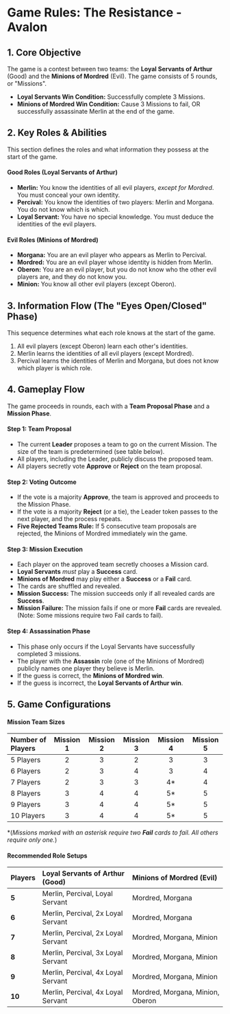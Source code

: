 # Game Rules: The Resistance - Avalon

## 1. Core Objective
The game is a contest between two teams: the **Loyal Servants of Arthur** (Good) and the **Minions of Mordred** (Evil). The game consists of 5 rounds, or "Missions".

- **Loyal Servants Win Condition:** Successfully complete 3 Missions.
- **Minions of Mordred Win Condition:** Cause 3 Missions to fail, OR successfully assassinate Merlin at the end of the game.

## 2. Key Roles & Abilities

This section defines the roles and what information they possess at the start of the game.

#### Good Roles (Loyal Servants of Arthur)
- **Merlin:** You know the identities of all evil players, *except for Mordred*. You must conceal your own identity.
- **Percival:** You know the identities of two players: Merlin and Morgana. You do not know which is which.
- **Loyal Servant:** You have no special knowledge. You must deduce the identities of the evil players.

#### Evil Roles (Minions of Mordred)
- **Morgana:** You are an evil player who appears as Merlin to Percival.
- **Mordred:** You are an evil player whose identity is hidden from Merlin.
- **Oberon:** You are an evil player, but you do not know who the other evil players are, and they do not know you.
- **Minion:** You know all other evil players (except Oberon).

## 3. Information Flow (The "Eyes Open/Closed" Phase)
This sequence determines what each role knows at the start of the game.

1.  All evil players (except Oberon) learn each other's identities.
2.  Merlin learns the identities of all evil players (except Mordred).
3.  Percival learns the identities of Merlin and Morgana, but does not know which player is which role.

## 4. Gameplay Flow

The game proceeds in rounds, each with a **Team Proposal Phase** and a **Mission Phase**.

#### Step 1: Team Proposal
- The current **Leader** proposes a team to go on the current Mission. The size of the team is predetermined (see table below).
- All players, including the Leader, publicly discuss the proposed team.
- All players secretly vote **Approve** or **Reject** on the team proposal.

#### Step 2: Voting Outcome
- If the vote is a majority **Approve**, the team is approved and proceeds to the Mission Phase.
- If the vote is a majority **Reject** (or a tie), the Leader token passes to the next player, and the process repeats.
- **Five Rejected Teams Rule:** If 5 consecutive team proposals are rejected, the Minions of Mordred immediately win the game.

#### Step 3: Mission Execution
- Each player on the approved team secretly chooses a Mission card.
- **Loyal Servants** *must* play a **Success** card.
- **Minions of Mordred** may play either a **Success** or a **Fail** card.
- The cards are shuffled and revealed.
- **Mission Success:** The mission succeeds only if all revealed cards are **Success**.
- **Mission Failure:** The mission fails if one or more **Fail** cards are revealed. (Note: Some missions require two Fail cards to fail).

#### Step 4: Assassination Phase
- This phase only occurs if the Loyal Servants have successfully completed 3 missions.
- The player with the **Assassin** role (one of the Minions of Mordred) publicly names one player they believe is Merlin.
- If the guess is correct, the **Minions of Mordred win**.
- If the guess is incorrect, the **Loyal Servants of Arthur win**.

## 5. Game Configurations

#### Mission Team Sizes
| Number of Players | Mission 1 | Mission 2 | Mission 3 | Mission 4 | Mission 5 |
| :--- | :---: | :---: | :---: | :---: | :---: |
| 5 Players | 2 | 3 | 2 | 3 | 3 |
| 6 Players | 2 | 3 | 4 | 3 | 4 |
| 7 Players | 2 | 3 | 3 | 4* | 4 |
| 8 Players | 3 | 4 | 4 | 5* | 5 |
| 9 Players | 3 | 4 | 4 | 5* | 5 |
| 10 Players| 3 | 4 | 4 | 5* | 5 |
*(*Missions marked with an asterisk require two **Fail** cards to fail. All others require only one.*)

#### Recommended Role Setups
| Players | Loyal Servants of Arthur (Good) | Minions of Mordred (Evil) |
| :--- | :--- | :--- |
| **5** | Merlin, Percival, Loyal Servant | Mordred, Morgana |
| **6** | Merlin, Percival, 2x Loyal Servant | Mordred, Morgana |
| **7** | Merlin, Percival, 2x Loyal Servant | Mordred, Morgana, Minion |
| **8** | Merlin, Percival, 3x Loyal Servant | Mordred, Morgana, Minion |
| **9** | Merlin, Percival, 4x Loyal Servant | Mordred, Morgana, Minion |
| **10**| Merlin, Percival, 4x Loyal Servant | Mordred, Morgana, Minion, Oberon |
